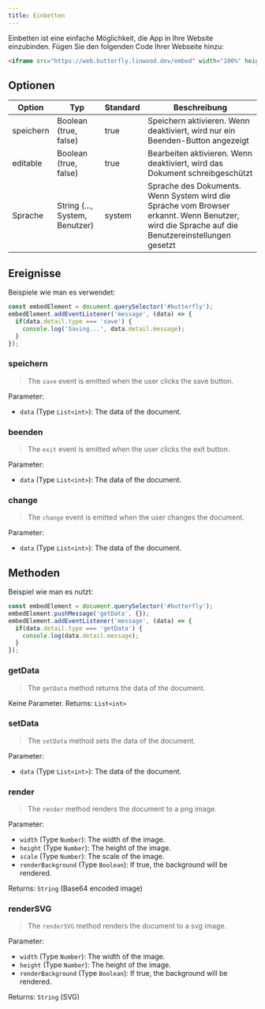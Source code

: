 ```yaml
---
title: Einbetten
---
```


Einbetten ist eine einfache Möglichkeit, die App in Ihre Website einzubinden.
Fügen Sie den folgenden Code Ihrer Webseite hinzu:

```html
<iframe src="https://web.butterfly.linwood.dev/embed" width="100%" height="500px" allowtransparency="true"></iframe>
```

## Optionen

| Option    | Typ                                                                                               | Standard | Beschreibung                                                                                                                                                                   |
| --------- | ------------------------------------------------------------------------------------------------- | -------- | ------------------------------------------------------------------------------------------------------------------------------------------------------------------------------ |
| speichern | Boolean (true, false)                                                          | true     | Speichern aktivieren. Wenn deaktiviert, wird nur ein Beenden-Button angezeigt                                                                                  |
| editable  | Boolean (true, false)                                                          | true     | Bearbeiten aktivieren. Wenn deaktiviert, wird das Dokument schreibgeschützt                                                                                    |
| Sprache   | String (..., System, Benutzer) | system   | Sprache des Dokuments. Wenn System wird die Sprache vom Browser erkannt. Wenn Benutzer, wird die Sprache auf die Benutzereinstellungen gesetzt |

## Ereignisse

Beispiele wie man es verwendet:

```javascript
const embedElement = document.querySelector('#butterfly');
embedElement.addEventListener('message', (data) => {
  if(data.detail.type === 'save') {
    console.log('Saving...', data.detail.message);
  }
});
```

### speichern

> The `save` event is emitted when the user clicks the save button.

Parameter:

- `data` (Type `List<int>`): The data of the document.

### beenden

> The `exit` event is emitted when the user clicks the exit button.

Parameter:

- `data` (Type `List<int>`): The data of the document.

### change

> The `change` event is emitted when the user changes the document.

Parameter:

- `data` (Type `List<int>`): The data of the document.

## Methoden

Beispiel wie man es nutzt:

```javascript
const embedElement = document.querySelector('#butterfly');
embedElement.pushMessage('getData', {});
embedElement.addEventListener('message', (data) => {
  if(data.detail.type === 'getData') {
    console.log(data.detail.message);
  }
});
```

### getData

> The `getData` method returns the data of the document.

Keine Parameter.
Returns: `List<int>`

### setData

> The `setData` method sets the data of the document.

Parameter:

- `data` (Type `List<int>`): The data of the document.

### render

> The `render` method renders the document to a png image.

Parameter:

- `width` (Type `Number`): The width of the image.
- `height` (Type `Number`): The height of the image.
- `scale` (Type `Number`): The scale of the image.
- `renderBackground` (Type `Boolean`): If true, the background will be rendered.

Returns: `String` (Base64 encoded image)

### renderSVG

> The `renderSVG` method renders the document to a svg image.

Parameter:

- `width` (Type `Number`): The width of the image.
- `height` (Type `Number`): The height of the image.
- `renderBackground` (Type `Boolean`): If true, the background will be rendered.

Returns: `String` (SVG)
